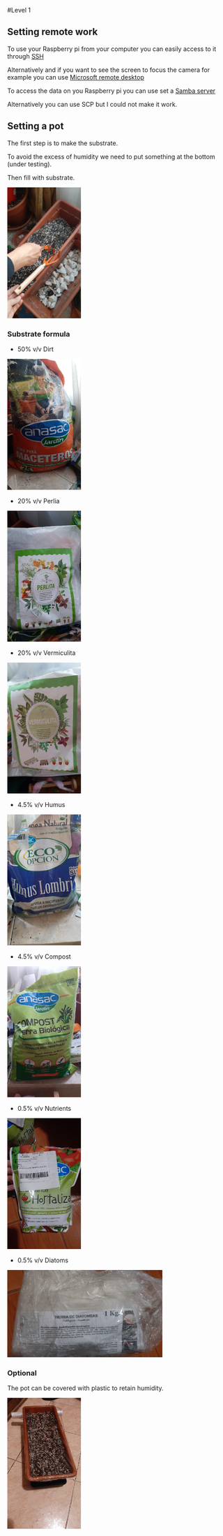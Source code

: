 #Level 1

## Setting remote work

To use your Raspberry pi from your computer you can easily access to it through [SSH](https://www.raspberrypi.org/documentation/remote-access/ssh/)

Alternatively and if you want to see the screen to focus the camera for example you can use [Microsoft remote desktop](https://pimylifeup.com/raspberry-pi-remote-desktop/)

To access the data on you Raspberry pi you can use set a [Samba server](https://pimylifeup.com/raspberry-pi-samba/)

Alternatively you can use SCP but I could not make it work.

## Setting a pot

The first step is to make the substrate. 

To avoid the excess of humidity we need to put something at the bottom (under testing).

Then fill with substrate.

<img src="https://github.com/IIBMErs/Bernardo/blob/main/images/pot_bottom.jpeg" height="300" />

### Substrate formula

- 50% v/v Dirt 
<img src="https://github.com/IIBMErs/Bernardo/blob/main/images/tierra.jpeg" height="300" />

- 20% v/v Perlia
<img src="https://github.com/IIBMErs/Bernardo/blob/main/images/perlita.jpeg" height="300" />

- 20% v/v Vermiculita
<img src="https://github.com/IIBMErs/Bernardo/blob/main/images/vermiculita.jpeg" height="300" />

- 4.5% v/v Humus
<img src="https://github.com/IIBMErs/Bernardo/blob/main/images/humus.jpeg" height="300" />

- 4.5% v/v Compost
<img src="https://github.com/IIBMErs/Bernardo/blob/main/images/compost.jpeg" height="300" />

- 0.5% v/v Nutrients
<img src="https://github.com/IIBMErs/Bernardo/blob/main/images/nutrients.jpeg" height="300" />

- 0.5% v/v Diatoms
<img src="https://github.com/IIBMErs/Bernardo/blob/main/images/diatom.jpeg" height="200" />

### Optional
The pot can be covered with plastic to retain humidity.

<img src="https://github.com/IIBMErs/Bernardo/blob/main/images/pot_plastic.jpeg" height="300" />








